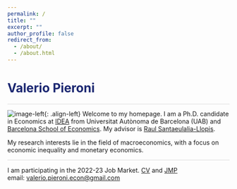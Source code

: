 ```yaml
---
permalink: /
title: ""
excerpt: ""
author_profile: false
redirect_from: 
  - /about/
  - /about.html
---
```


<h1 align="left" style="color:rgb(27,39,113);"> Valerio Pieroni </h1> 

<hr style = "height:0.5px;border-width:0;color:gray;background-color:rgb(216,216,216)">

![image-left](https://valeriopieroni.github.io/images/profile.png){: .align-left} Welcome to my homepage. I am a Ph.D. candidate in Economics at <a href="https://www.uabidea.eu/" target="_blank">IDEA</a> from Universitat Autònoma de Barcelona (UAB) and <a href="http://bse.eu/" target="_blank">Barcelona School of Economics</a>. My advisor is <a href="http://r-santaeulalia.net/" target="_blank">Raul Santaeulalia-Llopis</a>. 

My research interests lie in the field of macroeconomics, with a focus on economic inequality and monetary economics. <br>

<hr style = "height:0.5px;border-width:0;color:gray;background-color:rgb(216,216,216)">

I am participating in the 2022-23 Job Market. <a href="https://valeriopieroni.github.io/upload/cv/cv.pdf" target="_blank">CV</a> and <a href="https://valeriopieroni.github.io/upload/wp/JMP_hank.pdf" target="_blank">JMP</a>  <br>
email: <a href="mailto:valerio.pieroni.econ@gmail.com">valerio.pieroni.econ@gmail.com</a>

  <br>
    <br>
      <br>
        <br>
          <br>
            <br>
              <br>



